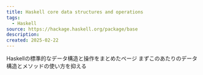 ```yaml
---
title: Haskell core data structures and operations
tags:
  - Haskell
source: https://hackage.haskell.org/package/base
description: 
created: 2025-02-22
---
```

Haskellの標準的なデータ構造と操作をまとめたページ
まずこのあたりのデータ構造とメソッドの使い方を抑える